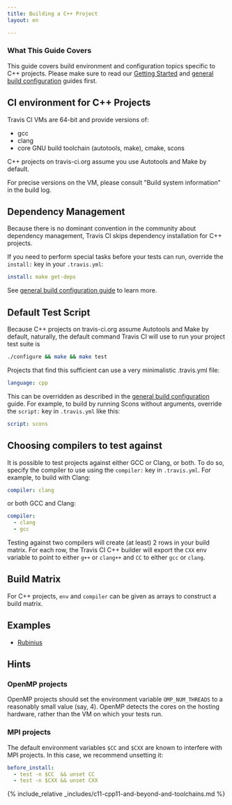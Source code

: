 ```yaml
---
title: Building a C++ Project
layout: en

---
```


### What This Guide Covers

This guide covers build environment and configuration topics specific to C++ projects. Please make sure to read our [Getting Started](/user/getting-started/) and [general build configuration](/user/customizing-the-build/) guides first.

## CI environment for C++ Projects

Travis CI VMs are 64-bit and provide versions of:

- gcc
- clang
- core GNU build toolchain (autotools, make), cmake, scons

C++ projects on travis-ci.org assume you use Autotools and Make by default.

For precise versions on the VM, please consult "Build system information" in the build log.

## Dependency Management

Because there is no dominant convention in the community about dependency management, Travis CI skips dependency installation for C++ projects.

If you need to perform special tasks before your tests can run, override the `install:` key in your `.travis.yml`:

```yaml
install: make get-deps
```

See [general build configuration guide](/user/customizing-the-build/) to learn more.

## Default Test Script

Because C++ projects on travis-ci.org assume Autotools and Make by default, naturally, the default command Travis CI will use to
run your project test suite is

```bash
./configure && make && make test
```

Projects that find this sufficient can use a very minimalistic .travis.yml file:

```yaml
language: cpp
```

This can be overridden as described in the [general build configuration](/user/customizing-the-build/) guide. For example, to build
by running Scons without arguments, override the `script:` key in `.travis.yml` like this:

```yaml
script: scons
```

## Choosing compilers to test against

It is possible to test projects against either GCC or Clang, or both. To do so, specify the compiler to use using the `compiler:` key
in `.travis.yml`. For example, to build with Clang:

```yaml
compiler: clang
```

or both GCC and Clang:

```yaml
compiler:
  - clang
  - gcc
```

Testing against two compilers will create (at least) 2 rows in your build matrix. For each row, the Travis CI C++ builder will export the `CXX` env variable to point to either `g++` or `clang++` and `CC` to either `gcc` or `clang`.

## Build Matrix

For C++ projects, `env` and `compiler` can be given as arrays
to construct a build matrix.

## Examples

- [Rubinius](https://github.com/rubinius/rubinius/blob/master/.travis.yml)

## Hints

### OpenMP projects

OpenMP projects should set the environment variable `OMP_NUM_THREADS` to a reasonably small value (say, 4).
OpenMP detects the cores on the hosting hardware, rather than the VM on which your tests run.

### MPI projects

The default environment variables `$CC` and `$CXX` are known to interfere with MPI projects.
In this case, we recommend unsetting it:

```yaml
before_install:
  - test -n $CC  && unset CC
  - test -n $CXX && unset CXX
```

{% include_relative _includes/c11-cpp11-and-beyond-and-toolchains.md %}

